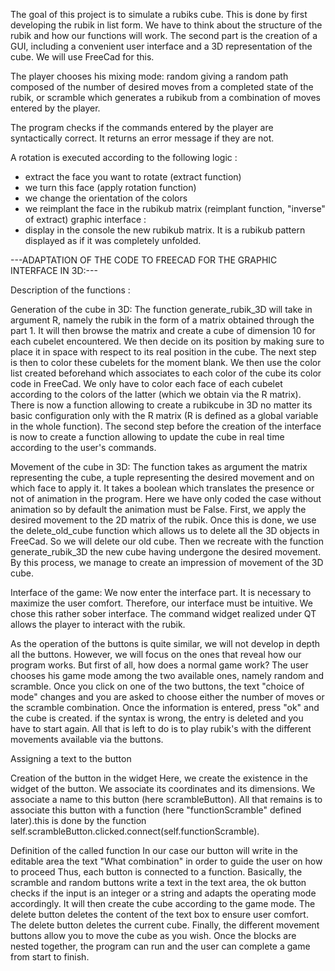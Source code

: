 The goal of this project is to simulate a rubiks cube. This is done by first developing the rubik in list form. We have to think about the structure of the rubik and how our functions will work. The second part is the creation of a GUI, including a convenient user interface and a 3D representation of the cube. We will use FreeCad for this.

The player chooses his mixing mode: random giving a random path composed of the number of desired moves from a completed state of the rubik, or scramble which generates a rubikub from a combination of moves entered by the player.

The program checks if the commands entered by the player are syntactically correct. It returns an error message if they are not.

A rotation is executed according to the following logic :

- extract the face you want to rotate (extract function)
- we turn this face (apply rotation function)
- we change the orientation of the colors
- we reimplant the face in the rubikub matrix (reimplant function, "inverse" of extract) graphic interface :
- display in the console the new rubikub matrix. It is a rubikub pattern displayed as if it was completely unfolded.

---ADAPTATION OF THE CODE TO FREECAD FOR THE GRAPHIC INTERFACE IN 3D:---

Description of the functions :


Generation of the cube in 3D: The function generate_rubik_3D will take in argument R, namely the rubik in the form of a matrix obtained through the part 1. It will then browse the matrix and create a cube of dimension 10 for each cubelet encountered. We then decide on its position by making sure to place it in space with respect to its real position in the cube. The next step is then to color these cubelets for the moment blank. We then use the color list created beforehand which associates to each color of the cube its color code in FreeCad. We only have to color each face of each cubelet according to the colors of the latter (which we obtain via the R matrix). There is now a function allowing to create a rubikcube in 3D no matter its basic configuration only with the R matrix (R is defined as a global variable in the whole function). The second step before the creation of the interface is now to create a function allowing to update the cube in real time according to the user's commands.

Movement of the cube in 3D: The function takes as argument the matrix representing the cube, a tuple representing the desired movement and on which face to apply it. It takes a boolean which translates the presence or not of animation in the program. Here we have only coded the case without animation so by default the animation must be False. First, we apply the desired movement to the 2D matrix of the rubik. Once this is done, we use the delete_old_cube function which allows us to delete all the 3D objects in FreeCad. So we will delete our old cube. Then we recreate with the function generate_rubik_3D the new cube having undergone the desired movement. By this process, we manage to create an impression of movement of the 3D cube.

Interface of the game: We now enter the interface part. It is necessary to maximize the user comfort. Therefore, our interface must be intuitive. We chose this rather sober interface. The command widget realized under QT allows the player to interact with the rubik.


As the operation of the buttons is quite similar, we will not develop in depth all the buttons. However, we will focus on the ones that reveal how our program works. But first of all, how does a normal game work? The user chooses his game mode among the two available ones, namely random and scramble. Once you click on one of the two buttons, the text "choice of mode" changes and you are asked to choose either the number of moves or the scramble combination. Once the information is entered, press "ok" and the cube is created. if the syntax is wrong, the entry is deleted and you have to start again. All that is left to do is to play rubik's with the different movements available via the buttons.

Assigning a text to the button

Creation of the button in the widget Here, we create the existence in the widget of the button. We associate its coordinates and its dimensions. We associate a name to this button (here scrambleButton). All that remains is to associate this button with a function (here "functionScramble" defined later).this is done by the function self.scrambleButton.clicked.connect(self.functionScramble).

Definition of the called function In our case our button will write in the editable area the text "What combination" in order to guide the user on how to proceed Thus, each button is connected to a function. Basically, the scramble and random buttons write a text in the text area, the ok button checks if the input is an integer or a string and adapts the operating mode accordingly. It will then create the cube according to the game mode. The delete button deletes the content of the text box to ensure user comfort. The delete button deletes the current cube. Finally, the different movement buttons allow you to move the cube as you wish. Once the blocks are nested together, the program can run and the user can complete a game from start to finish.

